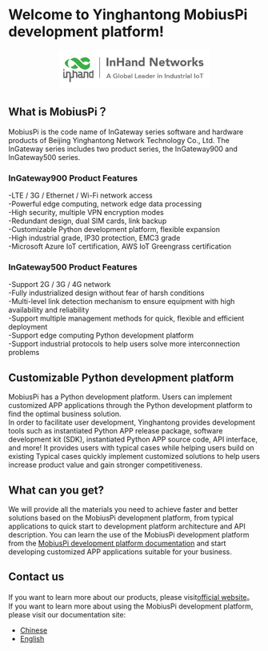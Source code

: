 # **Welcome to Yinghantong MobiusPi development platform!**
<center><p>

![](images/2020-01-06-16-46-51.png)
</p></center>

## **What is MobiusPi？**
MobiusPi is the code name of InGateway series software and hardware products of Beijing Yinghantong Network Technology Co., Ltd. The InGateway series includes two product series, the InGateway900 and InGateway500 series.  <br/>
### InGateway900 Product Features
-LTE / 3G / Ethernet / Wi-Fi network access  <br/>
-Powerful edge computing, network edge data processing  <br/>
-High security, multiple VPN encryption modes  <br/>
-Redundant design, dual SIM cards, link backup  <br/>
-Customizable Python development platform, flexible expansion  <br/>
-High industrial grade, IP30 protection, EMC3 grade  <br/>
-Microsoft Azure IoT certification, AWS IoT Greengrass certification
### InGateway500 Product Features
-Support 2G / 3G / 4G network  <br/>
-Fully industrialized design without fear of harsh conditions  <br/>
-Multi-level link detection mechanism to ensure equipment with high availability and reliability  <br/>
-Support multiple management methods for quick, flexible and efficient deployment  <br/>
-Support edge computing Python development platform  <br/>
-Support industrial protocols to help users solve more interconnection problems
## **Customizable Python development platform**
MobiusPi has a Python development platform. Users can implement customized APP applications through the Python development platform to find the optimal business solution.  <br/>
In order to facilitate user development, Yinghantong provides development tools such as instantiated Python APP release package, software development kit (SDK), instantiated Python APP source code,  API interface, and more! It provides users with typical cases while helping users build on existing Typical cases quickly implement customized solutions to help users increase product value and gain stronger competitiveness.
## **What can you get?**
We will provide all the materials you need to achieve faster and better solutions based on the MobiusPi development platform, from typical applications to quick start to development platform architecture and API description. You can learn the use of the MobiusPi development platform from the [MobiusPi development platform documentation](https://ingateway-development-docs-en.readthedocs.io/en/latest/) and start developing customized APP applications suitable for your business.
## **Contact us**
If you want to learn more about our products, please visit[official website](https://www.inhandnetworks.com/)。  <br/>
If you want to learn more about using the MobiusPi development platform, please visit our documentation site:
- [Chinese](https://ingateway-development-docs.readthedocs.io/zh_CN/latest/index.html)
- [English](https://ingateway-development-docs-en.readthedocs.io/en/latest/)
